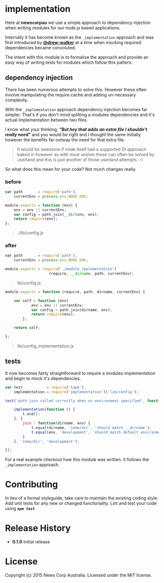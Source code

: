 # implementation

Here at **newscorpau** we use a simple approach to dependency injection when writing modules for our node.js based applications.

Internally it has become known as the `_implementation` approach and was first introduced by **[@drew-walker](https://github.com/drew-walker)** at a time when mocking required dependencies became convoluted.

The intent with this module is to formalise the approach and provide an easy way of writing tests for modules which follow this pattern.

## dependency injection

There has been numerous attempts to solve this. However these often involve manipulating the require.cache and adding un-necessary complexity.

With the `_implementation` approach dependency injection becomes far simpler. That's if you don't mind splitting a modules dependencies and it's actual implementation between two files.

I know what your thinking, ***"But hey that adds an extra file I shouldn't really need"*** and you would be right and I thought the same initially however the benefits far outway the need for that extra file.

> It would be awesome if node itself had a supported DI approach baked in however as with most wishes these can often be solved by userland and this is just another of those userland attempts :-)

So what does this mean for your code? Not much changes really.

### before

```JavaScript
var path       = require('path'),
    currentEnv = process.env.NODE_ENV;

module.exports = function (env) {
    env = env || currentEnv;
    var config = path.join(__dirname, env);
    return require(env);
};
```
> ./lib/config.js

### after

```JavaScript
var path       = require('path'),
    currentEnv = process.env.NODE_ENV;

module.exports = require('./module_implementation')
                    (require, __dirname, path, currentEnv);
```
> lib/config.js

```JavaScript
module.exports = function (require, path, dirname, currentEnv) {

    var self = function (env)
            env = env || currentEnv;
            var config = path.join(dirname, env);
            return require(env);
        };

    return self;

};
```
> lib/config_implementation.js

## tests

It now becomes fairly straightforward to require a modules implementation and begin to mock it's dependencies.

```JavaScript
var test           = require('tape'),
    implementation = require('implementation')('lib/config');

test('path.join called correctly when no environment specified', function (t) {

    implementation(function () {
        t.end();
    }, {
        join : function(dirname, env) {
            t.equal(dirname, 'some/dir', 'should match __dirname');
            t.equal(env, 'development', 'should match default environment');
        }
    }, 'some/dir', 'development');

});
```

For a real example checkout how this module was written. It follows the `_implementation` approach.

# Contributing
In lieu of a formal styleguide, take care to maintain the existing coding style. Add unit tests for any new or changed functionality. Lint and test your code using ***`npm test`***

# Release History

- **0.1.0** Initial release

# License
Copyright (c) 2015 News Corp Australia. Licensed under the MIT license.
